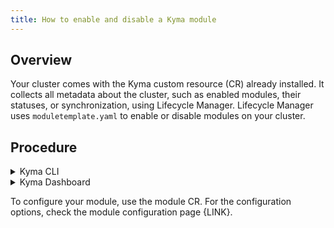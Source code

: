 ```yaml
---
title: How to enable and disable a Kyma module
---
```


## Overview

Your cluster comes with the Kyma custom resource (CR) already installed. It collects all metadata about the cluster, such as enabled modules, their statuses, or synchronization, using Lifecycle Manager. Lifecycle Manager uses `moduletemplate.yaml` to enable or disable modules on your cluster. 

## Procedure

<div tabs name="steps" group="enable-module">
  <details>
  <summary label="cli">
  Kyma CLI
  </summary>

Use kubectl to check which modules are available on your cluster. Run: 
   ```bash
   kubectl get ModuleTemplates -A
   ```

Use Kyma CLI to enable a module on your cluster in the release channel of your choice. Run: 

   ```bash
   kyma alpha enable module {MODULE_NAME} --channel {CHANNEL_NAME} --wait
   ```

Similarly, to disable a module, run: 

   ```bash
   kyma alpha disable module {MODULE_NAME}
   ``` 

</details>
<details>
<summary label= Kyma Dashboard>
Kyma Dashboard
</summary>

Follow these steps to enable a Kyma module in Kyma Dashboard:
1. Go to the `kyma-system` Namespace.
2. Choose the **Kyma** resource from the **Kyma** section.
3. Click on the name of your Kyma instance (`default-kyma`) and click **Edit**.
4. Click **Add** in the **Modules** section.
5. Choose the name of your module from the dropdown menu.
6. Choose the available channel.
7. Click **Update** and then **Force update**.
The operation was successful if the module Status changed to `READY`.

To disable a module, edit your Kyma instance and click on the thrash icon next to your module.
</details>
</div>

To configure your module, use the module CR. For the configuration options, check the module configuration page {LINK}. 